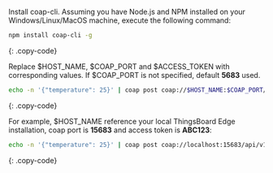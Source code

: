 Install coap-cli. Assuming you have Node.js and NPM installed on your Windows/Linux/MacOS machine, execute the following command:

```bash
npm install coap-cli -g
```
{: .copy-code}

Replace $HOST_NAME, $COAP_PORT and $ACCESS_TOKEN with corresponding values. If $COAP_PORT is not specified, default **5683** used.

```bash
echo -n '{"temperature": 25}' | coap post coap://$HOST_NAME:$COAP_PORT/api/v1/$ACCESS_TOKEN/telemetry
```
{: .copy-code}

For example, $HOST_NAME reference your local ThingsBoard Edge installation, coap port is **15683** and access token is **ABC123**:

```bash
echo -n '{"temperature": 25}' | coap post coap://localhost:15683/api/v1/ABC123/telemetry
```
{: .copy-code}

<br/>
<br/>
